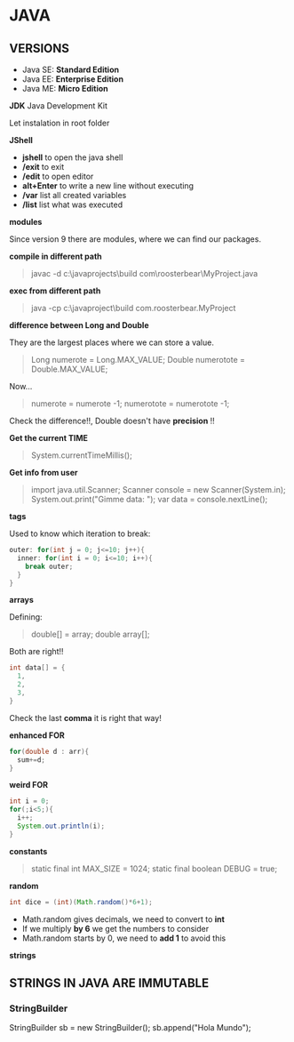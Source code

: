 # JAVA

## VERSIONS

* Java SE: __Standard Edition__
* Java EE: __Enterprise Edition__
* Java ME: __Micro Edition__

__JDK__ Java Development Kit <br/>

Let instalation in root folder <br/>


__JShell__  <br/>

* __jshell__ to open the java shell
* __/exit__ to exit
* __/edit__ to open editor
* __alt+Enter__ to write a new line without executing
* __/var__ list all created variables
* __/list__ list what was executed


__modules__ <br/>

Since version 9 there are modules, where we can find our packages. <br/>

__compile in different path__ <br/>

>javac -d c:\javaprojects\build com\roosterbear\MyProject.java

__exec from different path__ <br/>

>java -cp c:\javaproject\build com.roosterbear.MyProject

__difference between Long and Double__ <br/>

They are the largest places where we can store a value. <br/>

>Long numerote = Long.MAX_VALUE;
>Double numerotote = Double.MAX_VALUE;

Now... <br/>
> numerote = numerote -1;
> numerotote = numerotote -1;

Check the difference!!, Double doesn't have __precision__ !! <br/>


__Get the current TIME__ <br/>

>System.currentTimeMillis();

__Get info from user__ <br/>

>import java.util.Scanner;
>Scanner console = new Scanner(System.in);
>System.out.print("Gimme data: ");
>var data = console.nextLine();

__tags__

Used to know which iteration to break:

```java
outer: for(int j = 0; j<=10; j++){
  inner: for(int i = 0; i<=10; i++){
    break outer;
  } 
}
```

__arrays__ <br/>

Defining: <br/>

>double[] = array;
>double array[];

Both are right!! <br/>

```java
int data[] = {
  1,
  2,
  3,
}
```

Check the last __comma__ it is right that way! <br/>


__enhanced FOR__ <br/>

```java
for(double d : arr){
  sum+=d;
}
```

__weird FOR__ <br/>

```java
int i = 0;
for(;i<5;){
  i++;
  System.out.println(i);
}
```

__constants__ <br/>

>static final int MAX_SIZE = 1024;
>static final boolean DEBUG = true;

__random__ <br/>

```java
int dice = (int)(Math.random()*6+1);
```

* Math.random gives decimals, we need to convert to __int__
* If we multiply __by 6__ we get the numbers to consider
* Math.random starts by 0, we need to __add 1__ to avoid this

__strings__ <br/>

## STRINGS IN JAVA ARE IMMUTABLE

### StringBuilder

StringBuilder sb = new StringBuilder();
sb.append("Hola Mundo");

<!-- TODO: A test with System.currentTimeMillis() -->


